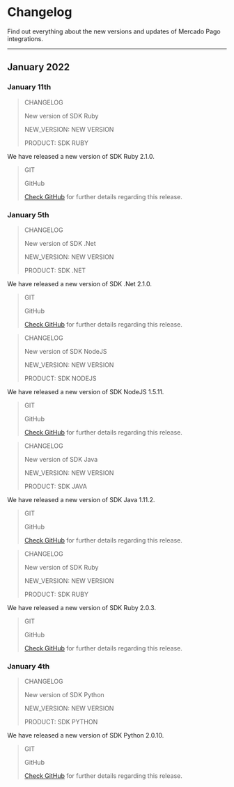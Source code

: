 # Changelog

Find out everything about the new versions and updates of Mercado Pago integrations.

---

## January 2022

### January 11th

> CHANGELOG
>
> New version of SDK Ruby
>
> NEW_VERSION: NEW VERSION
>
> PRODUCT: SDK RUBY

We have released a new version of SDK Ruby 2.1.0.

> GIT
>
> GitHub
>
> [Check GitHub](https://github.com/mercadopago/sdk-ruby/releases/tag/2.1.0) for further details regarding this release.

### January 5th

> CHANGELOG
>
> New version of SDK .Net
>
> NEW_VERSION: NEW VERSION
>
> PRODUCT: SDK .NET

We have released a new version of SDK .Net 2.1.0.

> GIT
>
> GitHub
>
> [Check GitHub](https://github.com/mercadopago/sdk-dotnet/releases/tag/2.1.0) for further details regarding this release.

> CHANGELOG
>
> New version of SDK NodeJS
>
> NEW_VERSION: NEW VERSION
>
> PRODUCT: SDK NODEJS

We have released a new version of SDK NodeJS 1.5.11.

> GIT
>
> GitHub
>
> [Check GitHub](https://github.com/mercadopago/sdk-nodejs/releases/tag/1.5.11) for further details regarding this release.

> CHANGELOG
>
> New version of SDK Java
>
> NEW_VERSION: NEW VERSION
>
> PRODUCT: SDK JAVA

We have released a new version of SDK Java 1.11.2.

> GIT
>
> GitHub
>
> [Check GitHub](https://github.com/mercadopago/sdk-java/releases/tag/1.11.2) for further details regarding this release.

> CHANGELOG
>
> New version of SDK Ruby
>
> NEW_VERSION: NEW VERSION
>
> PRODUCT: SDK RUBY

We have released a new version of SDK Ruby 2.0.3.

> GIT
>
> GitHub
>
> [Check GitHub](https://github.com/mercadopago/sdk-ruby/releases) for further details regarding this release.

### January 4th

> CHANGELOG
>
> New version of SDK Python
>
> NEW_VERSION: NEW VERSION
>
> PRODUCT: SDK PYTHON

We have released a new version of SDK Python 2.0.10.

> GIT
>
> GitHub
>
> [Check GitHub](https://github.com/mercadopago/sdk-python/releases/tag/2.0.10) for further details regarding this release.